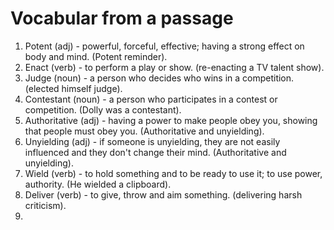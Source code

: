 # Vocabular from a passage
1. Potent (adj) - powerful, forceful, effective; having a strong effect on body and mind. (Potent reminder).
2. Enact (verb) - to perform a play or show. (re-enacting a TV talent show).
3. Judge (noun) - a person who decides who wins in a competition. (elected himself judge).
4. Contestant (noun) - a person who participates in a contest or competition. (Dolly was a contestant).
5. Authoritative (adj) - having a power to make people obey you, showing that people must obey you. (Authoritative and unyielding).
6. Unyielding (adj) - if someone is unyielding, they are not easily influenced and they don't change their mind. (Authoritative and unyielding).
7. Wield (verb) - to hold something and to be ready to use it; to use power, authority. (He wielded a clipboard).
8. Deliver (verb) - to give, throw and aim something. (delivering harsh criticism).
9. 